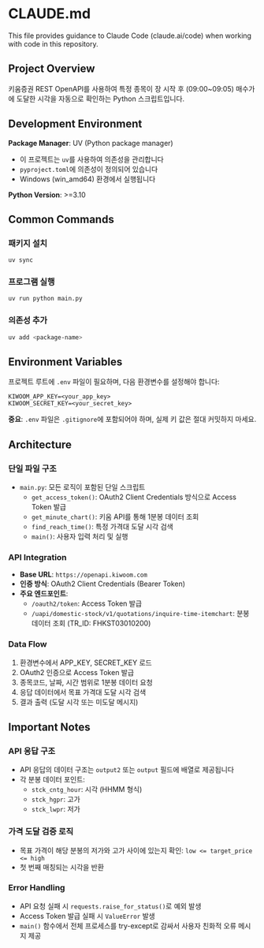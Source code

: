 # CLAUDE.md

This file provides guidance to Claude Code (claude.ai/code) when working with code in this repository.

## Project Overview

키움증권 REST OpenAPI를 사용하여 특정 종목이 장 시작 후 (09:00~09:05) 매수가에 도달한 시각을 자동으로 확인하는 Python 스크립트입니다.

## Development Environment

**Package Manager**: UV (Python package manager)
- 이 프로젝트는 `uv`를 사용하여 의존성을 관리합니다
- `pyproject.toml`에 의존성이 정의되어 있습니다
- Windows (win_amd64) 환경에서 실행됩니다

**Python Version**: >=3.10

## Common Commands

### 패키지 설치
```bash
uv sync
```

### 프로그램 실행
```bash
uv run python main.py
```

### 의존성 추가
```bash
uv add <package-name>
```

## Environment Variables

프로젝트 루트에 `.env` 파일이 필요하며, 다음 환경변수를 설정해야 합니다:

```
KIWOOM_APP_KEY=<your_app_key>
KIWOOM_SECRET_KEY=<your_secret_key>
```

**중요**: `.env` 파일은 `.gitignore`에 포함되어야 하며, 실제 키 값은 절대 커밋하지 마세요.

## Architecture

### 단일 파일 구조
- `main.py`: 모든 로직이 포함된 단일 스크립트
  - `get_access_token()`: OAuth2 Client Credentials 방식으로 Access Token 발급
  - `get_minute_chart()`: 키움 API를 통해 1분봉 데이터 조회
  - `find_reach_time()`: 특정 가격대 도달 시각 검색
  - `main()`: 사용자 입력 처리 및 실행

### API Integration
- **Base URL**: `https://openapi.kiwoom.com`
- **인증 방식**: OAuth2 Client Credentials (Bearer Token)
- **주요 엔드포인트**:
  - `/oauth2/token`: Access Token 발급
  - `/uapi/domestic-stock/v1/quotations/inquire-time-itemchart`: 분봉 데이터 조회 (TR_ID: FHKST03010200)

### Data Flow
1. 환경변수에서 APP_KEY, SECRET_KEY 로드
2. OAuth2 인증으로 Access Token 발급
3. 종목코드, 날짜, 시간 범위로 1분봉 데이터 요청
4. 응답 데이터에서 목표 가격대 도달 시각 검색
5. 결과 출력 (도달 시각 또는 미도달 메시지)

## Important Notes

### API 응답 구조
- API 응답의 데이터 구조는 `output2` 또는 `output` 필드에 배열로 제공됩니다
- 각 분봉 데이터 포인트:
  - `stck_cntg_hour`: 시각 (HHMM 형식)
  - `stck_hgpr`: 고가
  - `stck_lwpr`: 저가

### 가격 도달 검증 로직
- 목표 가격이 해당 분봉의 저가와 고가 사이에 있는지 확인: `low <= target_price <= high`
- 첫 번째 매칭되는 시각을 반환

### Error Handling
- API 요청 실패 시 `requests.raise_for_status()`로 예외 발생
- Access Token 발급 실패 시 `ValueError` 발생
- `main()` 함수에서 전체 프로세스를 try-except로 감싸서 사용자 친화적 오류 메시지 제공
